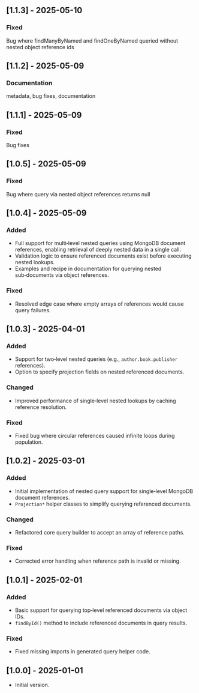 ## \[1.1.3] - 2025-05-10

### Fixed
Bug where findManyByNamed and findOneByNamed queried without nested object reference ids

## \[1.1.2] - 2025-05-09

### Documentation
metadata, bug fixes, documentation

## \[1.1.1] - 2025-05-09

### Fixed

Bug fixes

## \[1.0.5] - 2025-05-09

### Fixed

Bug where query via nested object references returns null

## \[1.0.4] - 2025-05-09

### Added

* Full support for multi‑level nested queries using MongoDB document references, enabling retrieval of deeply nested data in a single call.
* Validation logic to ensure referenced documents exist before executing nested lookups.
* Examples and recipe in documentation for querying nested sub‑documents via object references.

### Fixed

* Resolved edge case where empty arrays of references would cause query failures.

## \[1.0.3] - 2025-04-01

### Added

* Support for two‑level nested queries (e.g., `author.book.publisher` references).
* Option to specify projection fields on nested referenced documents.

### Changed

* Improved performance of single‑level nested lookups by caching reference resolution.

### Fixed

* Fixed bug where circular references caused infinite loops during population.

## \[1.0.2] - 2025-03-01

### Added

* Initial implementation of nested query support for single‑level MongoDB document references.
* `Projection*` helper classes to simplify querying referenced documents.

### Changed

* Refactored core query builder to accept an array of reference paths.

### Fixed

* Corrected error handling when reference path is invalid or missing.

## \[1.0.1] - 2025-02-01

### Added

* Basic support for querying top‑level referenced documents via object IDs.
* `findById()` method to include referenced documents in query results.

### Fixed

* Fixed missing imports in generated query helper code.

## \[1.0.0] - 2025-01-01

* Initial version.

